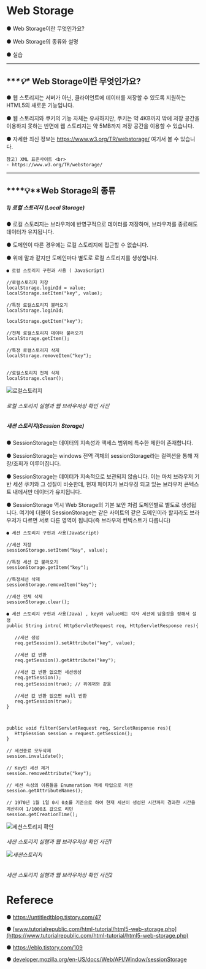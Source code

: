 # Web Storage

●  Web Storage이란 무엇인가요?   <BR>

● Web Storage의 종류와 설명<BR>

● 실습 <br>


------

## ***\*💡\** Web Storage이란 무엇인가요?

●  웹 스토리지는 서버가 아닌, 클라이언트에 데이터를 저장할 수 있도록 지원하는 HTML5의 새로운 기능입니다. <br>

● 웹 스토리지와 쿠키의 기능 자체는 유사하지만, 쿠키는 약 4KB까지 밖에 저장 공간을 이용하지 못하는 반면에 웹 스토리지는 약 5MB까지 저장 공간을 이용할 수 있습니다.<br>

●  자세한 최신 정보는 https://www.w3.org/TR/webstorage/ 여기서 볼 수 있습니다. <br>

```
참고) XML 표준사이트 <br>
- https://www.w3.org/TR/webstorage/ 
```

------

## ***\*💡\**Web Storage의 종류  

<h5> 1) 로컬 스토리지 (Local Storage)</h5>

  ● 로컬 스토리지는 브라우저에 반영구적으로 데이터를 저장하며, 브라우저를 종료해도 데이터가 유지됩니다.<br>

  ● 도메인이 다른 경우에는 로컬 스토리지에 접근할 수 없습니다. <br>

  ● 위에 말과 같지만 도메인마다 별도로 로컬 스토리지를 생성합니다. <BR>

 ```
 ● 로컬 스토리지 구현과 사용 ( JavaScript)
 
 //로컬스토리지 저장
localStorage.loginId = value;
localStorage.setItem("key", value);

//특정 로컬스토리지 불러오기
localStorage.loginId;

localStorage.getItem("key");

//전체 로컬스토리지 데이터 불러오기
localStorage.getItem(); 

//특정 로컬스토리지 삭제
localStorage.removeItem("key");


//로컬스토리지 전체 삭제
localStorage.clear();
 ```

![로컬스토리지](https://user-images.githubusercontent.com/52389219/126490778-1fc9913a-68ec-4ea9-822a-8282bce49e13.PNG) <H6>로컬 스토리지 실행과 웹 브라우저상 확인 사진<br>


<h5> 세션 스토리지(Session Storage) </h5>

 ● SessionStorage는 데이터의 지속성과 액세스 범위에 특수한 제한이 존재합니다. <br>

 ● SessionStorage는 windows 전역 객체의 sessionStorage라는 컬렉션을 통해 저장/조회가 이루어집니다.<br>

 ● SessionStorage는 데이터가 지속적으로 보관되지 않습니다. 이는 마치 브라우저 기반 세션 쿠키와 그 성질이 비슷한데, 현재 페이지가 브라우징 되고 있는 브라우저 큰텍스트 내에서만 데이터가 유지됩니다. <br>

 ● SessionStorage 역시 Web Storage의 기본 보안 처럼 도메인별로 별도로 생성됩니다. 여기에 더불어 SessionStorage는 같은 사이트의 같은 도메인이라 할지라도 브라우저가 다르면 서로 다른 영역이 됩니다(즉 브라우저 컨텍스트가 다릅니다) <br>


 ```
 ● 세션 스토리지 구현과 사용(JavaScript)
 
//세션 저장
sessionStorage.setItem("key", value);

//특정 세션 값 불러오기
sessionStorage.getItem("key");

//특정세션 삭제
sessionStorage.removeItem("key");

//세션 전체 삭제
sessionStorage.clear();

● 세션 스토리지 구현과 사용(Java) , key와 value에는 각자 세션에 담을것을 정해서 설정
public String intro( HttpServletRequest req, HttpServletResponse res){

	//세션 생성
	req.getSession().setAttribute("key", value);

	//세션 값 반환
	req.getSession().getAttribute("key");

	//세션 값 반환 없으면 세션생성
	req.getSession();
	req.getSession(true); // 위에꺼와 같음
	
	//세션 값 반환 없으면 null 반환
	req.getSession(true); 
}



public void filter(ServletRequest req, SercletResponse res){
	HttpSession session = request.getSession();
}

// 세션종료 모두삭제
session.invalidate(); 

// Key인 세션 제거
session.removeAttribute("key"); 

// 세션 속성의 이름들을 Enumeration 객체 타입으로 리턴
session.getAttributeNames();  

// 1970년 1월 1일 0시 0초를 기준으로 하여 현재 세션이 생성된 시간까지 경과한 시간을 계산하여 1/1000초 값으로 리턴
session.getCreationTime();
 ```

  ![세션스토리지 확인](https://user-images.githubusercontent.com/52389219/126490901-b1fd2f22-1cb4-4cba-8117-924a0857a886.PNG)

 

<H6>세션 스토리지 실행과 웹 브라우저상 확인 사진1<br>

 

![세션스토리지](https://user-images.githubusercontent.com/52389219/126491030-8a2f31ca-176a-4241-8fb6-a52681d8c7e7.PNG)

  

<H6>세션 스토리지 실행과 웹 브라우저상 확인 사진2<br>

 

# Referece

● https://untitledtblog.tistory.com/47

● [www.tutorialrepublic.com/html-tutorial/html5-web-storage.php](https://www.tutorialrepublic.com/html-tutorial/html5-web-storage.php)

● https://eblo.tistory.com/109

● [developer.mozilla.org/en-US/docs/Web/API/Window/sessionStorage](https://developer.mozilla.org/en-US/docs/Web/API/Window/sessionStorage)

